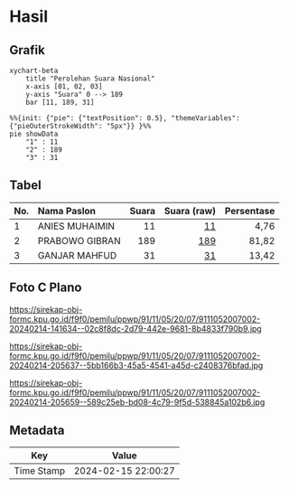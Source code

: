 # Hasil

## Grafik

```mermaid
xychart-beta
    title "Perolehan Suara Nasional"
    x-axis [01, 02, 03]
    y-axis "Suara" 0 --> 189
    bar [11, 189, 31]
```

```mermaid
%%{init: {"pie": {"textPosition": 0.5}, "themeVariables": {"pieOuterStrokeWidth": "5px"}} }%%
pie showData
    "1" : 11
    "2" : 189
    "3" : 31
```

## Tabel

| No. | Nama Paslon    | Suara | Suara (raw) | Persentase |
|:--- |:-------------- | -----:| -----------:| ----------:|
| 1   | ANIES MUHAIMIN | 11    | [11][p-1]   | 4,76       |
| 2   | PRABOWO GIBRAN | 189   | [189][p-2]  | 81,82      |
| 3   | GANJAR MAHFUD  | 31    | [31][p-3]   | 13,42      |


[p-1]: https://github.com/gigit-pemilu/pemilu-2024/blob/main/pilpres/hitung-suara/sub/91-papua/sub/11-keerom/sub/05-skanto/sub/2007-traimelyan/sub/002-tps/sub/paslon-1.txt
[p-2]: https://github.com/gigit-pemilu/pemilu-2024/blob/main/pilpres/hitung-suara/sub/91-papua/sub/11-keerom/sub/05-skanto/sub/2007-traimelyan/sub/002-tps/sub/paslon-2.txt
[p-3]: https://github.com/gigit-pemilu/pemilu-2024/blob/main/pilpres/hitung-suara/sub/91-papua/sub/11-keerom/sub/05-skanto/sub/2007-traimelyan/sub/002-tps/sub/paslon-3.txt

## Foto C Plano

https://sirekap-obj-formc.kpu.go.id/f9f0/pemilu/ppwp/91/11/05/20/07/9111052007002-20240214-141634--02c8f8dc-2d79-442e-9681-8b4833f790b9.jpg

https://sirekap-obj-formc.kpu.go.id/f9f0/pemilu/ppwp/91/11/05/20/07/9111052007002-20240214-205637--5bb166b3-45a5-4541-a45d-c2408376bfad.jpg

https://sirekap-obj-formc.kpu.go.id/f9f0/pemilu/ppwp/91/11/05/20/07/9111052007002-20240214-205659--589c25eb-bd08-4c79-9f5d-538845a102b6.jpg


## Metadata

| Key        | Value               |
| ---------- | ------------------- |
| Time Stamp | 2024-02-15 22:00:27 |



